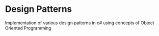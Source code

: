 # Design Patterns
Implementation of various design patterns in c# using concepts of Object Oriented Programming
